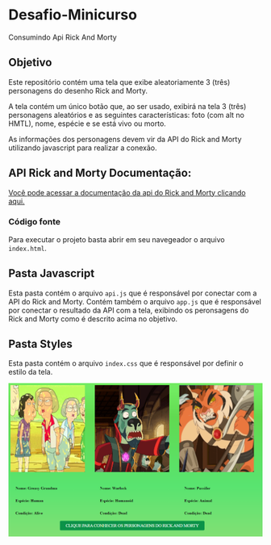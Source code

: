 # Desafio-Minicurso

Consumindo Api Rick And Morty

## Objetivo

Este repositório contém uma tela que exibe aleatoriamente 3 (três) personagens do desenho Rick and Morty.

A tela contém um único botão que, ao ser usado, exibirá na tela 3 (três) personagens aleatórios e as seguintes características: foto (com alt no HMTL), nome, espécie e se está vivo ou morto.

As informações dos personagens devem vir da API do Rick and Morty utilizando javascript para realizar a conexão.

## API Rick and Morty Documentação:

[Você pode acessar a documentação da api do Rick and Morty clicando aqui.](https://rickandmortyapi.com/documentation)

### Código fonte

Para executar o projeto basta abrir em seu navegeador o arquivo ``index.html``.

## Pasta Javascript

Esta pasta contém o arquivo ``api.js`` que é responsável por conectar com a API do Rick and Morty.
Contém também o arquivo ``app.js`` que é responsável por conectar o resultado da API com a tela, exibindo os peronsagens do Rick and Morty como é descrito acima no objetivo.
## Pasta Styles

Esta pasta contém o arquivo ``index.css`` que é responsável por definir o estilo da tela.

![Imagem de capa do projeto](https://github.com/tomasedson/Desafio-Minicurso/blob/main/img/apresentacao.png?raw=true)